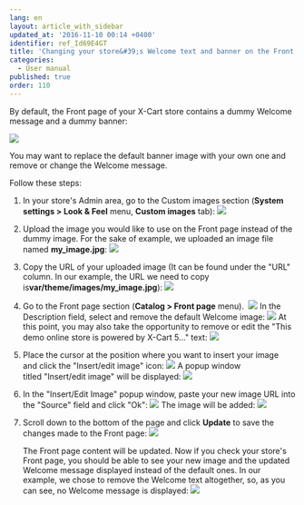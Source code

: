 ```yaml
---
lang: en
layout: article_with_sidebar
updated_at: '2016-11-10 00:14 +0400'
identifier: ref_Id69E4GT
title: 'Changing your store&#39;s Welcome text and banner on the Front page'
categories:
  - User manual
published: true
order: 110
---
```



By default, the Front page of your X-Cart store contains a dummy Welcome message and a dummy banner:

![]({{site.baseurl}}/attachments/7505546/7602742.png)

You may want to replace the default banner image with your own one and remove or change the Welcome message. 

Follow these steps:

1.  In your store's Admin area, go to the Custom images section (**System settings > Look & Feel** menu, **Custom images** tab):
    ![]({{site.baseurl}}/attachments/7505546/7602743.png)

2.  Upload the image you would like to use on the Front page instead of the dummy image. For the sake of example, we uploaded an image file named **my_image.jpg**:
    ![]({{site.baseurl}}/attachments/7505546/7602744.png)
3.  Copy the URL of your uploaded image (It can be found under the "URL" column. In our example, the URL we need to copy is**var/theme/images/my_image.jpg**):
    ![]({{site.baseurl}}/attachments/7505546/7602745.png)
4.  Go to the Front page section (**Catalog > Front page** menu). 
    ![]({{site.baseurl}}/attachments/7505546/7602755.png)
    In the Description field, select and remove the default Welcome image:
    ![]({{site.baseurl}}/attachments/7505546/7602746.png)
    At this point, you may also take the opportunity to remove or edit the "This demo online store is powered by X-Cart 5..." text:
    ![]({{site.baseurl}}/attachments/7505546/7602754.png)
5.  Place the cursor at the position where you want to insert your image and click the "Insert/edit image" icon:
    ![]({{site.baseurl}}/attachments/7505546/7602747.png)
    A popup window titled "Insert/edit image" will be displayed:
    ![]({{site.baseurl}}/attachments/7505546/7602748.png)

6.  In the "Insert/Edit Image" popup window, paste your new image URL into the "Source" field and click "Ok":
    ![]({{site.baseurl}}/attachments/7505546/7602749.png)
    The image will be added:
    ![]({{site.baseurl}}/attachments/7505546/7602750.png)

7.  Scroll down to the bottom of the page and click **Update** to save the changes made to the Front page:
    ![]({{site.baseurl}}/attachments/7505546/7602751.png)

    The Front page content will be updated. Now if you check your store's Front page, you should be able to see your new image and the updated Welcome message displayed instead of the default ones. In our example, we chose to remove the Welcome text altogether, so, as you can see, no Welcome message is displayed:
    ![]({{site.baseurl}}/attachments/7505546/7602752.png)
